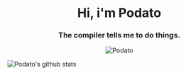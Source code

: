 <h1 align="center">Hi, i'm Podato</h1>
<h3 align="center">The compiler tells me to do things.</h3>

<p align="center"> <img src="https://komarev.com/ghpvc/?username=podato&style=flat-square" alt="Podato" /> </p>

![Podato's github stats](https://github-readme-stats.vercel.app/api?username=podato&custom_title=Podato's%20SkidHub%20Stats&bg_color=943215559,F58529,FEDA77,DD2A7B,8134AF,515BD4&text_color=FFFF&)
